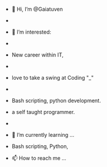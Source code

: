- 👋 Hi, I’m @Gaiatuven
- 
- 👀 I’m interested:
- 
-  New career within IT, 
-  
-  love to take a swing at Coding "_"
-  
-  Bash scripting, python development. 
-   a self taught programmer.
- 
- 🌱 I’m currently learning ...
- 
  Bash scripting, 
  Python, 
  

- 📫 How to reach me ...

<!---
Gaiatuven/Gaiatuven is a ✨ special ✨ repository because its `README.md` (this file) appears on your GitHub profile.
You can click the Preview link to take a look at your changes.
--->
